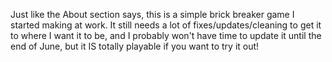 Just like the About section says, this is a simple brick breaker game I started making at work. It still needs a lot of fixes/updates/cleaning to get it to where I want it to be, and I probably won't have time to update it until the end of June, but it IS totally playable if you want to try it out!
